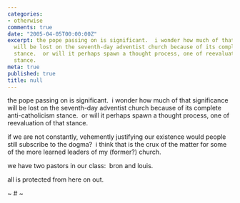 ```yaml
---
categories:
- otherwise
comments: true
date: "2005-04-05T00:00:00Z"
excerpt: the pope passing on is significant.  i wonder how much of that significance
  will be lost on the seventh-day adventist church because of its complete anti-catholicism
  stance.  or will it perhaps spawn a thought process, one of reevaluation of that
  stance. 
meta: true
published: true
title: null
---
```


the pope passing on is significant.  i wonder how much of that significance will be lost on the seventh-day adventist church because of its complete anti-catholicism stance.  or will it perhaps spawn a thought process, one of reevaluation of that stance.  

if we are not constantly, vehemently justifying our existence would people still subscribe to the dogma?  i think that is the crux of the matter for some of the more learned leaders of my (former?) church. 

we have two pastors in our class:  bron and louis.

all is protected from here on out. 

~ # ~